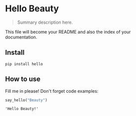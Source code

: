 # Hello Beauty
> Summary description here.


This file will become your README and also the index of your documentation.

## Install

`pip install hello`

## How to use

Fill me in please! Don't forget code examples:

```python
say_hello("Beauty")
```




    'Hello Beauty!'


